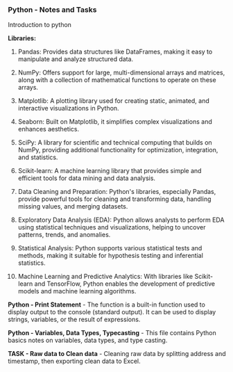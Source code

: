 ### Python - Notes and Tasks

Introduction to python

**Libraries:**
1) Pandas: Provides data structures like DataFrames, making it easy to manipulate and analyze structured data.

2) NumPy: Offers support for large, multi-dimensional arrays and matrices, along with a collection of mathematical functions to operate on these arrays.

3) Matplotlib: A plotting library used for creating static, animated, and interactive visualizations in Python.

4) Seaborn: Built on Matplotlib, it simplifies complex visualizations and enhances aesthetics.

5) SciPy: A library for scientific and technical computing that builds on NumPy, providing additional functionality for optimization, integration, and statistics.

6) Scikit-learn: A machine learning library that provides simple and efficient tools for data mining and data analysis.

7) Data Cleaning and Preparation: Python's libraries, especially Pandas, provide powerful tools for cleaning and transforming data, handling missing values, and merging datasets.

8) Exploratory Data Analysis (EDA): Python allows analysts to perform EDA using statistical techniques and visualizations, helping to uncover patterns, trends, and anomalies.

9) Statistical Analysis: Python supports various statistical tests and methods, making it suitable for hypothesis testing and inferential statistics.

10) Machine Learning and Predictive Analytics: With libraries like Scikit-learn and TensorFlow, Python enables the development of predictive models and machine learning algorithms.

**Python - Print Statement** - The function is a built-in function used to display output to the console (standard output). It can be used to display strings, variables, or the result of expressions.

**Python - Variables, Data Types, Typecasting** - This file contains Python basics notes on variables, data types, and type casting.

**TASK - Raw data to Clean data** - Cleaning raw data by splitting address and timestamp, then exporting clean data to Excel.
